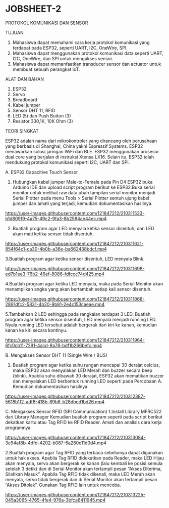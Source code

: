 # JOBSHEET-2

PROTOKOL KOMUNIKASI DAN SENSOR

TUJUAN
1) Mahasiswa dapat memahami cara kerja protokol komunikasi yang terdapat pada ESP32, seperti UART, I2C, OneWire, SPI.
2) Mahasiswa dapat menggunakan protokol komunikasi data seperti UART, I2C, OneWire, dan SPI untuk mengakses sensor.
3) Mahasiswa dapat memanfaatkan transducer sensor dan actuator untuk membuat sebuah perangkat IoT.

ALAT DAN BAHAN
1) ESP32
2) Servo
3) Breadboard
4) Kabel jumper
5) Sensor DHT 11, RFID
6) LED (5) dan Push Button (3)
7) Resistor 330,1K, 10K Ohm (3)

TEORI SINGKAT

ESP32 adalah nama dari mikrokontroler yang dirancang oleh perusahaan yang berbasis di Shanghai, China yakni Espressif Systems. ESP32 menawarkan solusi jaringan WiFi dan BLE. ESP32 menggunakan prosesor dual core yang berjalan di instruksi Xtensa LX16. Selain itu, ESP32 telah mendukung protokol komunikasi seperti I2C, UART dan SPI.

A. ESP32 Capacitive Touch Sensor
1. Hubungkan kabel jumper Male-to-Female pada Pin D4 ESP32 buka Arduino IDE dan upload script program berikut ke ESP32.Buka serial monitor untuk melihat raw data ubah tampilan serial monitor menjadi Serial Plotter pada menu Tools > Serial Plotter sentuh ujung kabel jumper dan amati yang terjadi, kemudian dokumentasikan 
hasilnya.


https://user-images.githubusercontent.com/121847212/210311533-b1d809f9-4a75-49c2-9fa3-8b2584ae44ec.mp4


2. Buatlah program agar LED menyala ketika sensor disentuh, dan LED akan mati ketika sensor tidak disentuh.


https://user-images.githubusercontent.com/121847212/210311621-854f64c1-ca30-4b0b-a36e-ba662438bdcf.mp4


3.Buatlah program agar ketika sensor disentuh, LED menyala Blink.


https://user-images.githubusercontent.com/121847212/210311698-ed7b1ee3-76b2-46ef-8086-fdfccc74d425.mp4

4.Buatlah program agar ketika LED menyala, maka pada Serial Monitor akan menampilkan angka yang akan bertambah setiap kali sensor disentuh.


https://user-images.githubusercontent.com/121847212/210311868-2891dfc2-5831-4b20-9b81-2e4c153caeae.mp4


5.Tambahkan 2 LED sehingga pada rangkaian terdapat 3 LED. Buatlah program agar ketika sensor disentuh, LED menyala menjadi running LED. Nyala running LED tersebut adalah bergerak dari kiri ke kanan, kemudian kanan ke kiri secara kontinyu.


https://user-images.githubusercontent.com/121847212/210311964-6fc0cb11-7291-4acd-8a78-bdf1b266befc.mp4

B. Mengakses Sensor DHT 11 (Single Wire / BUS)
1. Buatlah program agar ketika suhu rungan mencapai 30 derajat celcius, maka ESP32 akan menyalakan LED Merah dan buzzer secara beep (blink). Apabila suhu dibawah 30 derajat, ESP32 akan mematikan buzzer dan menyalakan LED berbentuk running LED seperti pada Percobaan A. Kemudian dokumentasikan hasilnya.


https://user-images.githubusercontent.com/121847212/210312387-5618b1f2-adf6-418b-89b8-b28dbed1bd26.mp4

C. Mengakses Sensor RFID (SPI Communication)
1.Install Library MFRC522 dari Library Manager Kemudian buatlah program seperti pada script berikut dekatkan kartu atau Tag RFID ke RFID Reader. Amati dan analisis cara kerja programnya.

https://user-images.githubusercontent.com/121847212/210313084-3e94af8b-4dfd-4202-b087-6a280e11d0d4.mp4

2.Buatlah program agar Tag RFID yang terbaca sebelumya dapat digunakan untuk hak akses. Apabila Tag RFID didekatkan pada Reader, maka LED Hijau akan menyala, servo akan bergerak ke kanan (lalu kembali ke posisi semula setelah 3 detik) dan di Serial Monitor akan tertampil pesan “Akses Diterima, Silahkan Masuk”. Apabila Tag RFID tidak dikenali, maka LED Merah akan menyala, servo tidak bergerak dan di Serial Monitor akan tertampil pesan “Akses Ditolak”. Gunakan Tag RFID lain untuk mencoba.


https://user-images.githubusercontent.com/121847212/210313225-045a3065-4765-4fe4-976a-3bfca6411945.mp4
